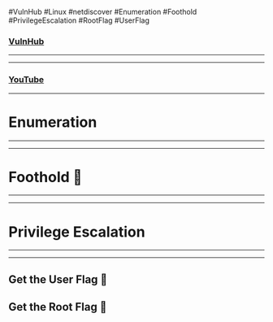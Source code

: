 #VulnHub #Linux #netdiscover #Enumeration #Foothold #PrivilegeEscalation #RootFlag #UserFlag

### [VulnHub]()


---



---

### [YouTube]()

---
# Enumeration


---
---

# Foothold 🦶


---
---

# Privilege Escalation



---
---

## Get the User Flag 🚩



## Get the Root Flag 🚩
